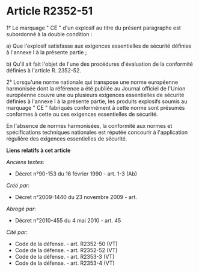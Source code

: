 # Article R2352-51

1° Le marquage " CE " d'un explosif au titre du présent paragraphe est subordonné à la double condition : 

a) Que l'explosif satisfasse aux exigences essentielles de sécurité définies à l'annexe I à la présente partie ; 

b) Qu'il ait fait l'objet de l'une des procédures d'évaluation de la conformité définies à l'article R. 2352-52. 

2° Lorsqu'une norme nationale qui transpose une norme européenne harmonisée dont la référence a été publiée au Journal
officiel de l'Union européenne couvre une ou plusieurs exigences essentielles de sécurité définies à l'annexe I à la présente
partie, les produits explosifs soumis au marquage " CE " fabriqués conformément à cette norme sont présumés conformes à cette
ou ces exigences essentielles de sécurité. 

En l'absence de normes harmonisées, la conformité aux normes et spécifications techniques nationales est réputée concourir à
l'application régulière des exigences essentielles de sécurité.

**Liens relatifs à cet article**

_Anciens textes_:

  - Décret n°90-153 du 16 février 1990 - art. 1-3 (Ab)

_Créé par_:

  - Décret n°2009-1440 du 23 novembre 2009 - art.

_Abrogé par_:

  - Décret n°2010-455 du 4 mai 2010 - art. 45

_Cité par_:

  - Code de la défense. - art. R2352-50 (VT)
  - Code de la défense. - art. R2352-52 (VT)
  - Code de la défense. - art. R2353-3 (VT)
  - Code de la défense. - art. R2353-4 (VT)
